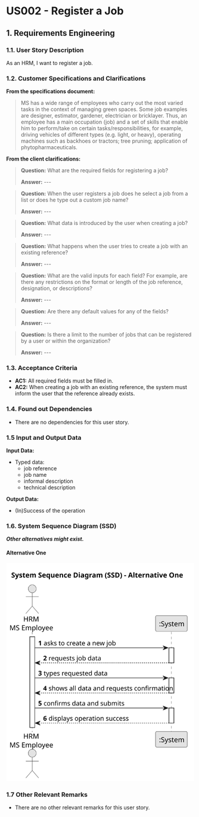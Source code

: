 # US002 - Register a Job 


## 1. Requirements Engineering

### 1.1. User Story Description

As an HRM, I want to register a job.

### 1.2. Customer Specifications and Clarifications 

**From the specifications document:**

> MS has a wide range of employees who carry out the most varied tasks in the context
of managing green spaces. Some job examples are designer, estimator, gardener, electrician 
or bricklayer. Thus, an employee has a main occupation (job) and a set of skills
that enable him to perform/take on certain tasks/responsibilities, for example, driving
vehicles of different types (e.g. light, or heavy), operating machines such as backhoes
or tractors; tree pruning; application of phytopharmaceuticals.

**From the client clarifications:**

> **Question:** What are the required fields for registering a job?
>
> **Answer:** ---

> **Question:** When the user registers a job does he select a job from a list or does he type out a custom job name?
>
> **Answer:** ---

> **Question:** What data is introduced by the user when creating a job?
>
> **Answer:** ---

> **Question:** What happens when the user tries to create a job with an existing reference?
> 
> **Answer:** ---

> **Question:** What are the valid inputs for each field? For example, are there any restrictions on the format or length of the job reference, designation, or descriptions?
> 
> **Answer:** --- 

> **Question:** Are there any default values for any of the fields?
> 
> **Answer:** ---

> **Question:** Is there a limit to the number of jobs that can be registered by a user or within the organization?
> 
> **Answer:** ---

### 1.3. Acceptance Criteria

* **AC1:** All required fields must be filled in.
* **AC2:** When creating a job with an existing reference, the system must inform the user that the reference already exists.

### 1.4. Found out Dependencies

* There are no dependencies for this user story.

### 1.5 Input and Output Data

**Input Data:**

* Typed data:
    * job reference
    * job name
    * informal description
    * technical description

**Output Data:**

* (In)Success of the operation

### 1.6. System Sequence Diagram (SSD)

**_Other alternatives might exist._**

#### Alternative One

![System Sequence Diagram - Alternative One](svg/us002-system-sequence-diagram-alternative-one.svg)

### 1.7 Other Relevant Remarks

* There are no other relevant remarks for this user story.